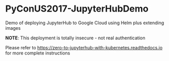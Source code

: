 # PyConUS2017-JupyterHubDemo

Demo of deploying JupyterHub to Google Cloud using Helm plus extending images

**NOTE**: This deployment is totally insecure - not real authentication

Please refer to https://zero-to-jupyterhub-with-kubernetes.readthedocs.io for more complete instructions

